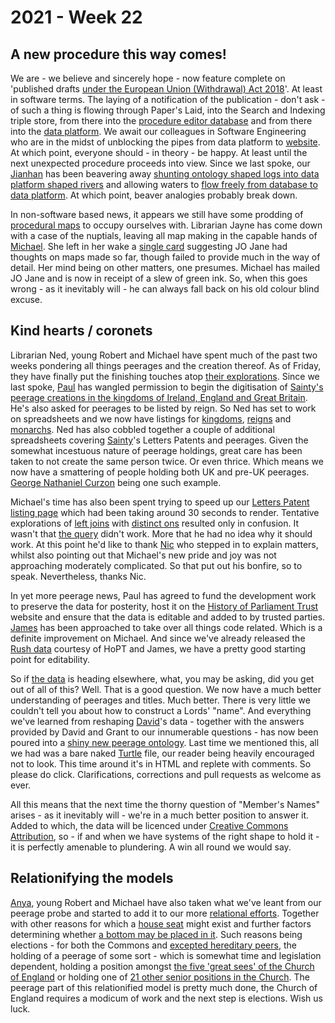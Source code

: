 # 2021 - Week 22

## A new procedure this way comes!

We are - we believe and sincerely hope - now feature complete on 'published drafts [under the European Union (Withdrawal) Act 2018](https://www.legislation.gov.uk/ukpga/2018/16/schedule/8/enacted#schedule-8-paragraph-14)'. At least in software terms. The laying of a notification of the publication - don't ask - of such a thing is flowing through Paper's Laid, into the Search and Indexing triple store, from there into the [procedure editor database](https://github.com/ukparliament/ontologies/blob/master/procedure/meta/editor/schema.png) and from there into the [data platform](https://api.parliament.uk/). We await our colleagues in Software Engineering who are in the midst of unblocking the pipes from data platform to [website](https://statutoryinstruments.parliament.uk/). At which point, everyone should - in theory - be happy. At least until the next unexpected procedure proceeds into view. Since we last spoke, our [Jianhan](https://twitter.com/jianhanzhu) has been beavering away [shunting ontology shaped logs into data platform shaped rivers](https://trello.com/c/Jrysyf83/7-add-published-drafts-to-physical-ontology) and allowing waters to [flow freely from database to data platform](https://trello.com/c/CNuySfFU/22-orchestrate-published-draft-data-in-to-data-platform-triple-store). At which point, beaver analogies probably break down.

In non-software based news, it appears we still have some prodding of [procedural maps](https://ukparliament.github.io/ontologies/procedure/flowcharts/published-drafts-under-euwa/logic-gates/published-drafts-under-euwa.pdf) to occupy ourselves with. Librarian Jayne has come down with a case of the nuptials, leaving all map making in the capable hands of [Michael](https://twitter.com/fantasticlife). She left in her wake a [single card](https://trello.com/c/F1etoEdn/26-edits-to-procedure-maps-from-jw) suggesting JO Jane had thoughts on maps made so far, though failed to provide much in the way of detail. Her mind being on other matters, one presumes. Michael has mailed JO Jane and is now in receipt of a slew of green ink. So, when this goes wrong - as it inevitably will - he can always fall back on his old colour blind excuse.

## Kind hearts / coronets

Librarian Ned, young Robert and Michael have spent much of the past two weeks pondering all things peerages and the creation thereof. As of Friday, they have finally put the finishing touches atop [their explorations](https://api.parliament.uk/peerages). Since we last spoke, [Paul](https://twitter.com/pseaward1) has wangled permission to begin the digitisation of [Sainty's peerage creations in the kingdoms of Ireland, England and Great Britain](https://www.wiley.com/en-gb/Peerage+Creations%3A+Chronological+Lists+of+Creations+in+the+Peerages+of+England+and+Great+Britain+1649+1800+and+of+Ireland+1603+1898-p-9781405180436). He's also asked for peerages to be listed by reign. So Ned has set to work on spreadsheets and we now have listings for [kingdoms](https://api.parliament.uk/peerages/kingdoms), [reigns](https://api.parliament.uk/peerages/reigns) and [monarchs](https://api.parliament.uk/peerages/monarchs). Ned has also cobbled together a couple of additional spreadsheets covering [Sainty](https://en.wikipedia.org/wiki/John_Sainty_(parliamentary_official))'s Letters Patents and peerages. Given the somewhat incestuous nature of peerage holdings, great care has been taken to not create the same person twice. Or even thrice. Which means we now have a smattering of people holding both UK and pre-UK peerages. [George Nathaniel Curzon](https://api.parliament.uk/peerages/people/711) being one such example.

Michael's time has also been spent trying to speed up our [Letters Patent listing page](https://api.parliament.uk/peerages/letters-patent) which had been taking around 30 seconds to render. Tentative explorations of [left joins](https://www.w3schools.com/sql/sql_join_left.asp) with [distinct ons](https://www.geekytidbits.com/postgres-distinct-on/) resulted only in confusion. It wasn't that [the query](https://github.com/ukparliament/peerages/blob/master/app/controllers/letters_patent_controller.rb#L6) didn't work. More that he had no idea why it should work. At this point he'd like to thank [Nic](https://twitter.com/nicferrier) who stepped in to explain matters, whilst also pointing out that Michael's new pride and joy was not approaching moderately complicated. So that put out his bonfire, so to speak. Nevertheless, thanks Nic.

In yet more peerage news, Paul has agreed to fund the development work to preserve the data for posterity, host it on the [History of Parliament Trust](https://www.historyofparliamentonline.org/) website and ensure that the data is editable and added to by trusted parties. [James](https://twitter.com/jamesjefferies) has been approached to take over all things code related. Which is a definite improvement on Michael. And since we've already released the [Rush data](https://membersafter1832.historyofparliamentonline.org/) courtesy of HoPT and James, we have a pretty good starting point for editability.

So if [the data](https://api.parliament.uk/peerages/meta/schema) is heading elsewhere, what, you may be asking, did you get out of all of this? Well. That is a good question. We now have a much better understanding of peerages and titles. Much better. There is very little we couldn't tell you about how to construct a Lords' "name". And everything we've learned from reshaping [David](https://twitter.com/clerkly)'s data - together with the answers provided by David and Grant to our innumerable questions - has now been poured into a [shiny new peerage ontology](https://ukparliament.github.io/ontologies/peerage/peerage-ontology.html). Last time we mentioned this, all we had was a bare naked [Turtle](https://en.wikipedia.org/wiki/Turtle_(syntax)) file, our reader being heavily encouraged not to look. This time around it's in HTML and replete with comments. So please do click. Clarifications, corrections and pull requests as welcome as ever.

All this means that the next time the thorny question of "Member's Names" arises - as it inevitably will - we're in a much better position to answer it. Added to which, the data will be licenced under [Creative Commons Attribution](https://creativecommons.org/licenses/by/3.0/), so - if and when we have systems of the right shape to hold it - it is perfectly amenable to plundering. A win all round we would say.

## Relationifying the models

[Anya](https://twitter.com), young Robert and Michael have also taken what we've leant from our peerage probe and started to add it to our more [relational efforts](https://ukparliament.github.io/ontologies/meta/relational/). Together with other reasons for which a [house seat](https://ukparliament.github.io/ontologies/house-membership/house-membership-ontology.html#d4e29) might exist and further factors determining whether [a bottom may be placed in it](https://ukparliament.github.io/ontologies/house-membership/house-membership-ontology.html#d4e63). Such reasons being elections - for both the Commons and [excepted hereditary peers](https://en.wikipedia.org/wiki/By-elections_to_the_House_of_Lords), the holding of a peerage of some sort - which is somewhat time and legislation dependent, holding a position amongst [the five 'great sees' of the Church of England](https://en.wikipedia.org/wiki/List_of_bishops_in_the_Church_of_England#Lords_Spiritual_with_ex_officio_seniority) or holding one of [21 other senior positions in the Church](https://en.wikipedia.org/wiki/List_of_bishops_in_the_Church_of_England#Lords_Spiritual_with_seniority_of_service). The peerage part of this relationified model is pretty much done, the Church of England requires a modicum of work and the next step is elections. Wish us luck.